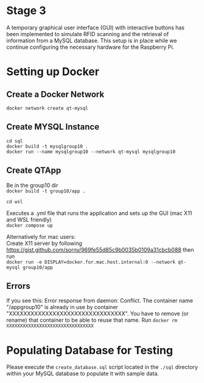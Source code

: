 # Stage 3

A temporary graphical user interface (GUI) with interactive buttons has been implemented to simulate RFID scanning and the retrieval of information from a MySQL database. This setup is in place while we continue configuring the necessary hardware for the Raspberry Pi.

# Setting up Docker

## Create a Docker Network

`docker network create qt-mysql`

## Create MYSQL Instance

`cd sql` \
`docker build -t mysqlgroup10 .`\
`docker run --name mysqlgroup10 --network qt-mysql mysqlgroup10`

## Create QTApp

Be in the group10 dir\
`docker build -t group10/app .`

`cd wsl`

Executes a .yml file that runs the application and sets up the GUI (mac X11 and WSL friendly)\
`docker compose up`

Alternatively for mac users:\
Create X11 server by following https://gist.github.com/sorny/969fe55d85c9b0035b0109a31cbcb088 then run\
`docker run -e DISPLAY=docker.for.mac.host.internal:0 --network qt-mysql group10/app`
## Errors

If you see this:
Error response from daemon: Conflict. The container name "/appgroup10" is already in use by container "XXXXXXXXXXXXXXXXXXXXXXXXXXXXXXXX". You have to remove (or rename) that container to be able to reuse that name.
Run
`docker rm XXXXXXXXXXXXXXXXXXXXXXXXXXXXXXXX`

# Populating Database for Testing

Please execute the `create_database.sql` script located in the `./sql` directory within your MySQL database to populate it with sample data.
